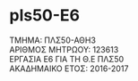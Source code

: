 # pls50-E6
ΤΜΗΜΑ: ΠΛΣ50-ΑΘΗ3  
ΑΡΙΘΜΟΣ ΜΗΤΡΩΟΥ: 123613  
ΕΡΓΑΣΙΑ Ε6 ΓΙΑ ΤΗ Θ.Ε ΠΛΣ50  
ΑΚΑΔΗΜΑΙΚΟ ΕΤΟΣ: 2016-2017
